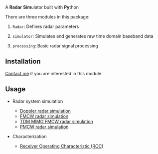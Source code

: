 
A **Radar** **Sim**ulator built with **Py**thon

There are three modules in this package:

1. `Radar`: Defines radar parameters

1. `simulator`: Simulates and generates raw time domain baseband data

1. `processing`: Basic radar signal processing

## Installation

[Contact me](https://zpeng.me/#contact) if you are interested in this module.

## Usage

- Radar system simulation
  - [Doppler radar simulation](https://zpeng.me/index.php/doppler-radar)
  - [FMCW radar simulation](https://zpeng.me/index.php/fmcw-radar)
  - [TDM MIMO FMCW radar simulation](https://zpeng.me/index.php/tdm-mimo-fmcw-radar)
  - [PMCW radar simulation](https://zpeng.me/index.php/pmcw-radar)

- Characterization
  - [Receiver Operating Characteristic (ROC)](https://zpeng.me/index.php/receiver-operating-characteristic/)
